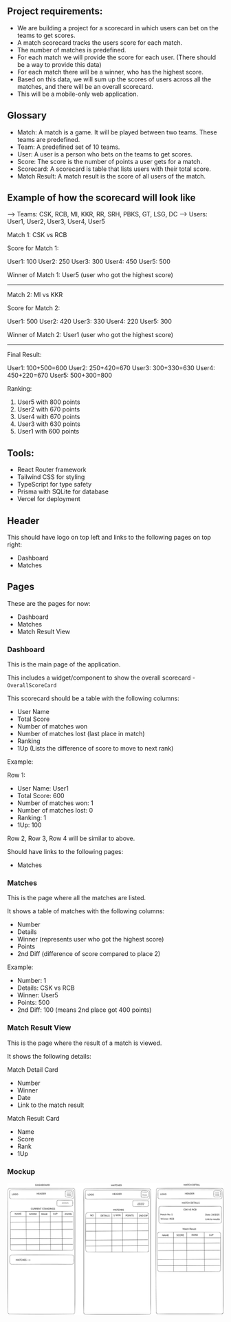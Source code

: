 ## Project requirements:

- We are building a project for a scorecard in which users can bet on the teams to get scores.
- A match scorecard tracks the users score for each match.
- The number of matches is predefined.
- For each match we will provide the score for each user. (There should be a way to provide this data)
- For each match there will be a winner, who has the highest score.
- Based on this data, we will sum up the scores of users across all the matches,
  and there will be an overall scorecard.
- This will be a mobile-only web application.

## Glossary

- Match: A match is a game. It will be played between two teams. These teams are
  predefined.
- Team: A predefined set of 10 teams.
- User: A user is a person who bets on the teams to get scores.
- Score: The score is the number of points a user gets for a match.
- Scorecard: A scorecard is table that lists users with their total score.
- Match Result: A match result is the score of all users of the match.

## Example of how the scorecard will look like

--> Teams: CSK, RCB, MI, KKR, RR, SRH, PBKS, GT, LSG, DC 
--> Users: User1, User2, User3, User4, User5

Match 1: CSK vs RCB

Score for Match 1:

User1: 100 User2: 250 User3: 300 User4: 450 User5: 500

Winner of Match 1: User5 (user who got the highest score)

--------------------------------

Match 2: MI vs KKR

Score for Match 2:

User1: 500 User2: 420 User3: 330 User4: 220 User5: 300

Winner of Match 2: User1 (user who got the highest score)

--------------------------------

Final Result:

User1: 100+500=600 
User2: 250+420=670 
User3: 300+330=630 
User4: 450+220=670
User5: 500+300=800

Ranking:

1. User5 with 800 points
2. User2 with 670 points
3. User4 with 670 points
4. User3 with 630 points
5. User1 with 600 points

## Tools:

- React Router framework
- Tailwind CSS for styling
- TypeScript for type safety
- Prisma with SQLite for database
- Vercel for deployment

## Header

This should have logo on top left and links to the following pages on top right:

- Dashboard
- Matches

## Pages

These are the pages for now:

- Dashboard
- Matches
- Match Result View

### Dashboard

This is the main page of the application.

This includes a widget/component to show the overall scorecard -
`OverallScoreCard`

This scorecard should be a table with the following columns:

- User Name
- Total Score
- Number of matches won
- Number of matches lost (last place in match)
- Ranking
- 1Up (Lists the difference of score to move to next rank)

Example:

Row 1:
- User Name: User1
- Total Score: 600
- Number of matches won: 1
- Number of matches lost: 0
- Ranking: 1
- 1Up: 100

Row 2, Row 3, Row 4 will be similar to above.


Should have links to the following pages:

- Matches

### Matches

This is the page where all the matches are listed.

It shows a table of matches with the following columns:

- Number
- Details
- Winner (represents user who got the highest score)
- Points
- 2nd Diff (difference of score compared to place 2)

Example:

- Number: 1
- Details: CSK vs RCB
- Winner: User5
- Points: 500
- 2nd Diff: 100 (means 2nd place got 400 points)


### Match Result View

This is the page where the result of a match is viewed.

It shows the following details:

Match Detail Card

- Number
- Winner
- Date
- Link to the match result

Match Result Card

- Name
- Score
- Rank
- 1Up


### Mockup

![Dream5 Mockup](./dream5.png)
